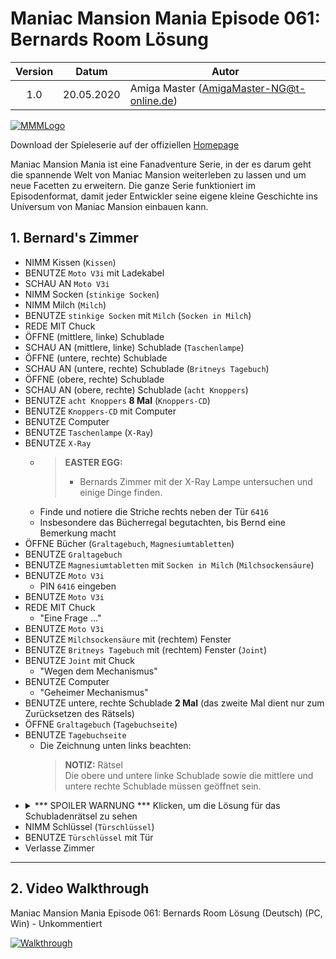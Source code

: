 # Maniac Mansion Mania Episode 061: Bernards Room Lösung

| Version | Datum      | Autor                                     |
|:-------:|------------|-------------------------------------------|
|   1.0   | 20.05.2020 | Amiga Master (AmigaMaster-NG@t-online.de) |

[![MMMLogo](https://www.maniac-mansion-mania.com/banner/banner.png)](https://www.maniac-mansion-mania.com)

Download der Spieleserie auf der offiziellen [Homepage](https://www.maniac-mansion-mania.com)

Maniac Mansion Mania ist eine Fanadventure Serie, in der es darum geht die spannende Welt von Maniac Mansion weiterleben zu lassen und um neue Facetten zu erweitern. Die ganze Serie funktioniert im Episodenformat, damit jeder Entwickler seine eigene kleine Geschichte ins Universum von Maniac Mansion einbauen kann.

## 1. Bernard's Zimmer

- NIMM Kissen (`Kissen`)
- BENUTZE `Moto V3i` mit Ladekabel
- SCHAU AN `Moto V3i`
- NIMM Socken (`stinkige Socken`)
- NIMM Milch (`Milch`)
- BENUTZE `stinkige Socken` mit `Milch` (`Socken in Milch`)
- REDE MIT Chuck
- ÖFFNE (mittlere, linke) Schublade
- SCHAU AN (mittlere, linke) Schublade (`Taschenlampe`)
- ÖFFNE (untere, rechte) Schublade
- SCHAU AN (untere, rechte) Schublade (`Britneys Tagebuch`)
- ÖFFNE (obere, rechte) Schublade
- SCHAU AN (obere, rechte) Schublade (`acht Knoppers`)
- BENUTZE `acht Knoppers` **8 Mal** (`Knoppers-CD`)
- BENUTZE `Knoppers-CD` mit Computer
- BENUTZE Computer
- BENUTZE `Taschenlampe` (`X-Ray`)
- BENUTZE `X-Ray`
  - >**EASTER EGG:**
    >- Bernards Zimmer mit der X-Ray Lampe untersuchen und einige Dinge finden.
  - Finde und notiere die Striche rechts neben der Tür `6416`
  - Insbesondere das Bücherregal begutachten, bis Bernd eine Bemerkung macht
- ÖFFNE Bücher (`Graltagebuch`, `Magnesiumtabletten`)
- BENUTZE `Graltagebuch`
- BENUTZE `Magnesiumtabletten` mit `Socken in Milch` (`Milchsockensäure`)
- BENUTZE `Moto V3i`
  - PIN `6416` eingeben
- BENUTZE `Moto V3i`
- REDE MIT Chuck
  - "Eine Frage ..."
- BENUTZE `Moto V3i`
- BENUTZE `Milchsockensäure` mit (rechtem) Fenster
- BENUTZE `Britneys Tagebuch` mit (rechtem) Fenster (`Joint`)
- BENUTZE `Joint` mit Chuck
  - "Wegen dem Mechanismus"
- BENUTZE Computer
  - "Geheimer Mechanismus"
- BENUTZE untere, rechte Schublade **2 Mal** (das zweite Mal dient nur zum Zurücksetzen des Rätsels)
- ÖFFNE `Graltagebuch` (`Tagebuchseite`)
- BENUTZE `Tagebuchseite`
  - Die Zeichnung unten links beachten:  
    >**NOTIZ:** Rätsel  
    >Die obere und untere linke Schublade sowie die mittlere und untere rechte Schublade müssen geöffnet sein.
- <details><summary>
  *** SPOILER WARNUNG *** Klicken, um die Lösung für das Schubladenrätsel zu sehen
  </summary><ul>
  <li>ÖFFNE untere, rechte Schublade</li>
  <li>SCHLIESSE obere, rechte Schublade</li></ul></details>
- NIMM Schlüssel (`Türschlüssel`)
- BENUTZE `Türschlüssel` mit Tür
- Verlasse Zimmer

--------------------------------------------------------------------------------

## 2. Video Walkthrough

Maniac Mansion Mania Episode 061: Bernards Room Lösung (Deutsch) (PC, Win) - Unkommentiert

[![Walkthrough](https://img.youtube.com/vi/_Sih40FH4Hk/0.jpg)](https://www.youtube.com/watch?v=_Sih40FH4Hk)
